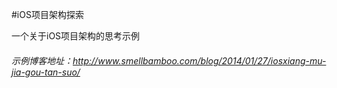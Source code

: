 #iOS项目架构探索

一个关于iOS项目架构的思考示例

###### 示例博客地址：http://www.smellbamboo.com/blog/2014/01/27/iosxiang-mu-jia-gou-tan-suo/

